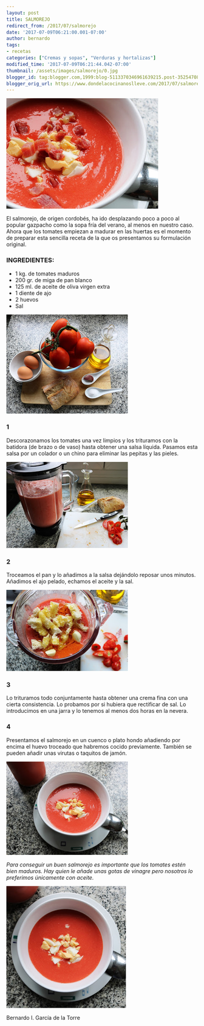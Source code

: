 ```yaml
---
layout: post
title: SALMOREJO
redirect_from: /2017/07/salmorejo
date: '2017-07-09T06:21:00.001-07:00'
author: bernardo
tags:
- recetas
categories: ["Cremas y sopas", "Verduras y hortalizas"]
modified_time: '2017-07-09T06:21:44.042-07:00'
thumbnail: /assets/images/salmorejo/0.jpg
blogger_id: tag:blogger.com,1999:blog-5113370346961639215.post-3525470818166756554
blogger_orig_url: https://www.dondelacocinanoslleve.com/2017/07/salmorejo.html
---
```


![](/assets/images/salmorejo/0.jpg)

  
El salmorejo, de origen cordobés, ha ido desplazando poco a poco al popular gazpacho como la sopa fría del verano, al menos en nuestro caso. Ahora que los tomates empiezan a madurar en las huertas es el momento de preparar esta sencilla receta de la que os presentamos su formulación original.  

### INGREDIENTES:
* 1 kg. de tomates maduros
* 200 gr. de miga de pan blanco
* 125 ml. de aceite de oliva virgen extra
* 1 diente de ajo
* 2 huevos
* Sal  

![](/assets/images/salmorejo/1.jpg)

  

### 1

Descorazonamos los tomates una vez limpios y los trituramos con la batidora (de brazo o de vaso) hasta obtener una salsa líquida. Pasamos esta salsa por un colador o un chino para eliminar las pepitas y las pieles.  

![](/assets/images/salmorejo/2.jpg)

  

### 2

Troceamos el pan y lo añadimos a la salsa dejándolo reposar unos minutos. Añadimos el ajo pelado, echamos el aceite y la sal.  

![](/assets/images/salmorejo/3.jpg)

  

### 3

Lo trituramos todo conjuntamente hasta obtener una crema fina con una cierta consistencia. Lo probamos por si hubiera que rectificar de sal. Lo introducimos en una jarra y lo tenemos al menos dos horas en la nevera.  

### 4

Presentamos el salmorejo en un cuenco o plato hondo añadiendo por encima el huevo troceado que habremos cocido previamente. También se pueden añadir unas virutas o taquitos de jamón.  

![](/assets/images/salmorejo/4.jpg)

  
_Para conseguir un buen salmorejo es importante que los tomates estén bien maduros. Hay quien le añade unas gotas de vinagre pero nosotros lo preferimos únicamente con aceite._

![](/assets/images/salmorejo/5.jpg)

  
  
Bernardo I. García de la Torre
